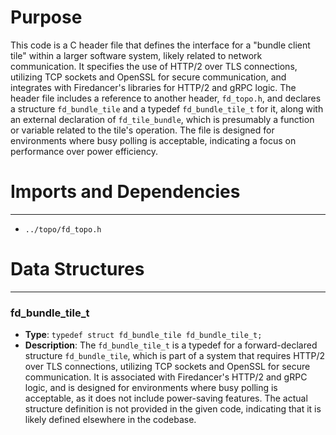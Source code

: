 # Purpose
This code is a C header file that defines the interface for a "bundle client tile" within a larger software system, likely related to network communication. It specifies the use of HTTP/2 over TLS connections, utilizing TCP sockets and OpenSSL for secure communication, and integrates with Firedancer's libraries for HTTP/2 and gRPC logic. The header file includes a reference to another header, `fd_topo.h`, and declares a structure `fd_bundle_tile` and a typedef `fd_bundle_tile_t` for it, along with an external declaration of `fd_tile_bundle`, which is presumably a function or variable related to the tile's operation. The file is designed for environments where busy polling is acceptable, indicating a focus on performance over power efficiency.
# Imports and Dependencies

---
- `../topo/fd_topo.h`


# Data Structures

---
### fd\_bundle\_tile\_t
- **Type**: `typedef struct fd_bundle_tile fd_bundle_tile_t;`
- **Description**: The `fd_bundle_tile_t` is a typedef for a forward-declared structure `fd_bundle_tile`, which is part of a system that requires HTTP/2 over TLS connections, utilizing TCP sockets and OpenSSL for secure communication. It is associated with Firedancer's HTTP/2 and gRPC logic, and is designed for environments where busy polling is acceptable, as it does not include power-saving features. The actual structure definition is not provided in the given code, indicating that it is likely defined elsewhere in the codebase.


